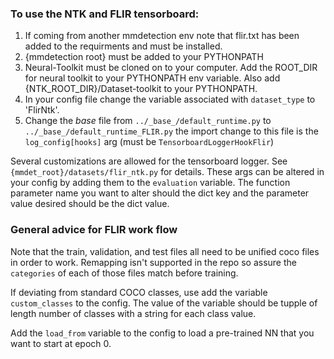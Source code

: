 ### To use the NTK and FLIR tensorboard:

1) If coming from another mmdetection env note that flir.txt has been added to the requirments and must be installed.
2) {mmdetection root} must be added to your PYTHONPATH
3) Neural-Toolkit must be cloned on to your computer. Add the ROOT_DIR for neural toolkit to your PYTHONPATH env variable. Also add {NTK_ROOT_DIR}/Dataset-toolkit to your PYTHONPATH.
4) In your config file change the variable associated with `dataset_type` to 'FlirNtk'. 
5) Change the _base_ file from `../_base_/default_runtime.py` to `../_base_/default_runtime_FLIR.py` the import change to this file is the `log_config[hooks]` arg (must be `TensorboardLoggerHookFlir`)

Several customizations are allowed for the tensorboard logger. See `{mmdet_root}/datasets/flir_ntk.py` for details. These args can be altered in your config by adding them to the `evaluation` variable. The function parameter name you want to alter should the dict key and the parameter value desired should be the dict value. 

### General advice for FLIR work flow

Note that the train, validation, and test files all need to be unified coco files in order to work. Remapping isn't supported in the repo so assure the `categories` of each of those files match before training. 

If deviating from standard COCO classes, use add the variable `custom_classes` to the config. The value of the variable should be tupple of length number of classes with a string for each class value. 

Add the `load_from` variable to the config to load a pre-trained NN that you want to start at epoch 0. 
